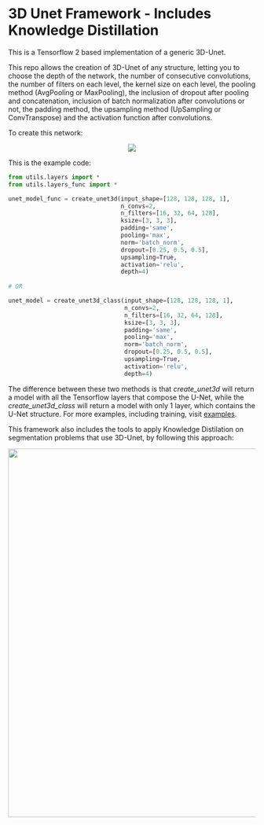 # 3D Unet Framework - Includes Knowledge Distillation

This is a Tensorflow 2 based implementation of a generic 3D-Unet.

This repo allows the creation of 3D-Unet of any structure, letting you to choose the depth of the network, the number of consecutive convolutions, the number of filters on each level, the kernel size on each level, the pooling method (AvgPooling or MaxPooling), the inclusion of dropout after pooling and concatenation, inclusion of batch normalization after convolutions or not, the padding method, the upsampling method (UpSampling or ConvTranspose) and the activation function after convolutions.

To create this network:
<p align="center">
  <img src="https://github.com/luiserrador/ml/blob/master/images/unet.png">
</p>

This is the example code:
```python
from utils.layers import *
from utils.layers_func import *

unet_model_func = create_unet3d(input_shape=[128, 128, 128, 1],
                                n_convs=2,
                                n_filters=[16, 32, 64, 128],
                                ksize=[3, 3, 3],
                                padding='same',
                                pooling='max',
                                norm='batch_norm',
                                dropout=[0.25, 0.5, 0.5],
                                upsampling=True,
                                activation='relu',
                                depth=4)
                                
# OR

unet_model = create_unet3d_class(input_shape=[128, 128, 128, 1],
                                 n_convs=2,
                                 n_filters=[16, 32, 64, 128],
                                 ksize=[3, 3, 3],
                                 padding='same',
                                 pooling='max',
                                 norm='batch_norm',
                                 dropout=[0.25, 0.5, 0.5],
                                 upsampling=True,
                                 activation='relu',
                                 depth=4)
```

The difference between these two methods is that *create_unet3d* will return a model with all the Tensorflow layers that compose the U-Net, while the *create_unet3d_class* will return a model with only 1 layer, which contains the U-Net structure. For more examples, including training, visit [examples](https://github.com/luiserrador/ml/blob/master/examples).

This framework also includes the tools to apply Knowledge Distilation on segmentation problems that use 3D-Unet, by following this approach:
<p align="center">
  <img src="https://github.com/luiserrador/ml/blob/master/images/KDProcess.png" width=750>
</p>
